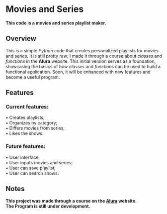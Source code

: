 # Movies and Series
**This code is a movies and series playlist maker.**

## Overview
This is a simple *Python* code that creates personalized playlists for movies and series. It is still pretty raw; I made it through a course about *classes* and *functions* in the **Alura** website. This initial version serves as a foundation, showcasing the basics of how *classes* and *functions* can be used to build a functional application. Soon, it will be enhanced with new features and become a useful program.

## Features
### Current features:<br>
• Creates playlists;<br>
• Organizes by category;<br>
• Differs movies from series;<br>
• Likes the shows.

### Future features:<br>
• User interface;<br>
• User inputs movies and series;<br>
• User can save playlist;<br>
• User can search shows.

## Notes
**This project was made through a course on the [Alura](https://www.alura.com.br/) website.<br>
The Program is still under development.**
